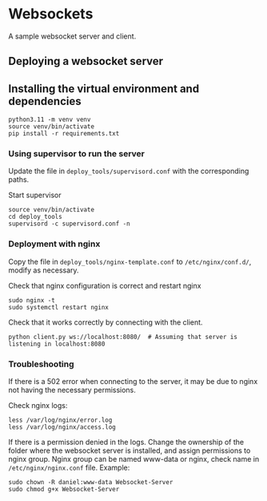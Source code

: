# Websockets

A sample websocket server and client.

## Deploying a websocket server

## Installing the virtual environment and dependencies

```shell
python3.11 -m venv venv
source venv/bin/activate
pip install -r requirements.txt
```

### Using supervisor to run the server

Update the file in `deploy_tools/supervisord.conf` with the corresponding paths.

Start supervisor

```shell
source venv/bin/activate
cd deploy_tools
supervisord -c supervisord.conf -n
```

### Deployment with nginx

Copy the file in `deploy_tools/nginx-template.conf` to `/etc/nginx/conf.d/`, modify as necessary.

Check that nginx configuration is correct and restart nginx

```shell
sudo nginx -t
sudo systemctl restart nginx
```

Check that it works correctly by connecting with the client.

```shell
python client.py ws://localhost:8080/  # Assuming that server is listening in localhost:8080
```

### Troubleshooting

If there is a 502 error when connecting to the server, it may be due to nginx not having
the necessary permissions. 

Check nginx logs:

```shell
less /var/log/nginx/error.log
less /var/log/nginx/access.log
```

If there is a permission denied in the logs. Change the ownership of the folder
where the websocket server is installed, and assign permissions to nginx group. 
Nginx group can be named www-data or nginx, check name in `/etc/nginx/nginx.conf` file. Example:


```shell
sudo chown -R daniel:www-data Websocket-Server
sudo chmod g+x Websocket-Server
```

